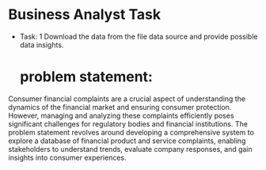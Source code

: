 # Business Analyst Task

* Task: 1  Download the data from the file data source and provide possible data insights.

  # problem statement:

Consumer financial complaints are a crucial aspect of understanding the dynamics of the financial market and ensuring consumer protection. However, managing and analyzing these complaints efficiently poses significant challenges for regulatory bodies and financial institutions. The problem statement revolves around developing a comprehensive system to explore a database of financial product and service complaints, enabling stakeholders to understand trends, evaluate company responses, and gain insights into consumer experiences.
  
  

